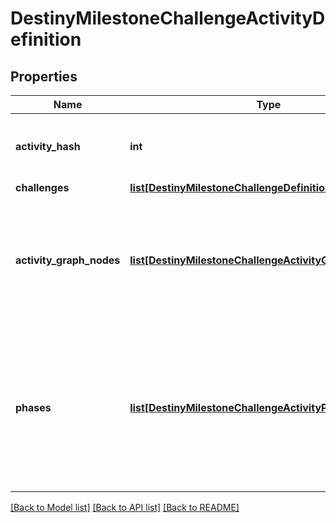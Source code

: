 # DestinyMilestoneChallengeActivityDefinition

## Properties
Name | Type | Description | Notes
------------ | ------------- | ------------- | -------------
**activity_hash** | **int** | The activity for which this challenge is active. | [optional] 
**challenges** | [**list[DestinyMilestoneChallengeDefinition]**](DestinyMilestoneChallengeDefinition.md) |  | [optional] 
**activity_graph_nodes** | [**list[DestinyMilestoneChallengeActivityGraphNodeEntry]**](DestinyMilestoneChallengeActivityGraphNodeEntry.md) | If the activity and its challenge is visible on any of these nodes, it will be returned. | [optional] 
**phases** | [**list[DestinyMilestoneChallengeActivityPhase]**](DestinyMilestoneChallengeActivityPhase.md) | Phases related to this activity, if there are any.  These will be listed in the order in which they will appear in the actual activity. | [optional] 

[[Back to Model list]](../README.md#documentation-for-models) [[Back to API list]](../README.md#documentation-for-api-endpoints) [[Back to README]](../README.md)



